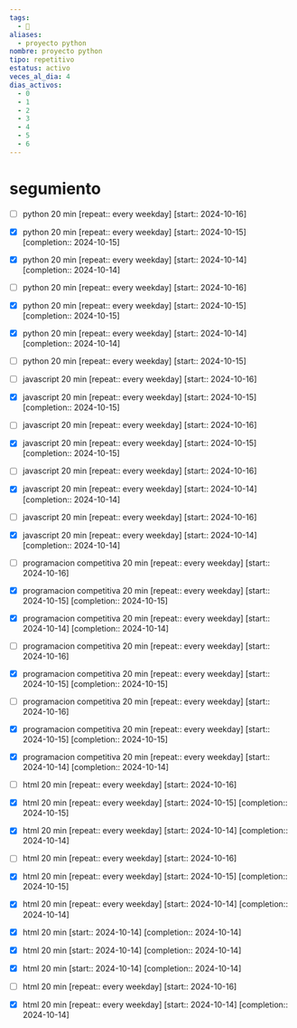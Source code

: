 ```yaml
---
tags:
  - 🚀
aliases:
  - proyecto python
nombre: proyecto python
tipo: repetitivo
estatus: activo
veces_al_dia: 4
dias_activos:
  - 0
  - 1
  - 2
  - 3
  - 4
  - 5
  - 6
---
```

# segumiento

- [ ] python 20 min  [repeat:: every weekday]  [start:: 2024-10-16]
- [x] python 20 min  [repeat:: every weekday]  [start:: 2024-10-15]  [completion:: 2024-10-15]
- [x] python 20 min  [repeat:: every weekday]  [start:: 2024-10-14]  [completion:: 2024-10-14]
- [ ] python 20 min  [repeat:: every weekday]  [start:: 2024-10-16]
- [x] python 20 min  [repeat:: every weekday]  [start:: 2024-10-15]  [completion:: 2024-10-15]
- [x] python 20 min  [repeat:: every weekday]  [start:: 2024-10-14]  [completion:: 2024-10-14]
- [ ] python 20 min  [repeat:: every weekday]  [start:: 2024-10-15]
- [ ] javascript 20 min  [repeat:: every weekday]  [start:: 2024-10-16]
- [x] javascript 20 min  [repeat:: every weekday]  [start:: 2024-10-15]  [completion:: 2024-10-15]
- [ ] javascript 20 min  [repeat:: every weekday]  [start:: 2024-10-16]
- [x] javascript 20 min  [repeat:: every weekday]  [start:: 2024-10-15]  [completion:: 2024-10-15]
- [ ] javascript 20 min  [repeat:: every weekday]  [start:: 2024-10-16]
- [x] javascript 20 min  [repeat:: every weekday]  [start:: 2024-10-14]  [completion:: 2024-10-14]
- [ ] javascript 20 min  [repeat:: every weekday]  [start:: 2024-10-16]
- [x] javascript 20 min  [repeat:: every weekday]  [start:: 2024-10-14]  [completion:: 2024-10-14]
- [ ] programacion competitiva 20 min  [repeat:: every weekday]  [start:: 2024-10-16]
- [x] programacion competitiva 20 min  [repeat:: every weekday]  [start:: 2024-10-15]  [completion:: 2024-10-15]
- [x] programacion competitiva 20 min  [repeat:: every weekday]  [start:: 2024-10-14]  [completion:: 2024-10-14]
- [ ] programacion competitiva 20 min  [repeat:: every weekday]  [start:: 2024-10-16]
- [x] programacion competitiva 20 min  [repeat:: every weekday]  [start:: 2024-10-15]  [completion:: 2024-10-15]
- [ ] programacion competitiva 20 min  [repeat:: every weekday]  [start:: 2024-10-16]
- [x] programacion competitiva 20 min  [repeat:: every weekday]  [start:: 2024-10-15]  [completion:: 2024-10-15]
- [x] programacion competitiva 20 min  [repeat:: every weekday]  [start:: 2024-10-14]  [completion:: 2024-10-14]
- [ ] html 20 min  [repeat:: every weekday]  [start:: 2024-10-16]
- [x] html 20 min  [repeat:: every weekday]  [start:: 2024-10-15]  [completion:: 2024-10-15]
- [x] html 20 min  [repeat:: every weekday]  [start:: 2024-10-14]  [completion:: 2024-10-14]
- [ ] html 20 min  [repeat:: every weekday]  [start:: 2024-10-16]
- [x] html 20 min  [repeat:: every weekday]  [start:: 2024-10-15]  [completion:: 2024-10-15]
- [x] html 20 min  [repeat:: every weekday]  [start:: 2024-10-14]  [completion:: 2024-10-14]
- [x] html 20 min  [start:: 2024-10-14]  [completion:: 2024-10-14]
- [x] html 20 min  [start:: 2024-10-14]  [completion:: 2024-10-14]
- [x] html 20 min  [start:: 2024-10-14]  [completion:: 2024-10-14]
- [ ] html 20 min  [repeat:: every weekday]  [start:: 2024-10-16]
- [x] html 20 min  [repeat:: every weekday]  [start:: 2024-10-14]  [completion:: 2024-10-14]

